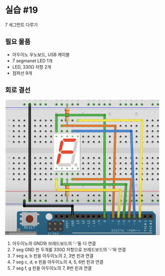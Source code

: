 # 실습 #19
7 세그먼트 다루기

## 필요 물품
- 아두이노 우노보드, USB 케이블
- 7 segmanet LED 1개
- LED, 330Ω 저항 2개
- 점퍼선 9개

## 회로 결선
<img src="./circuit.png" alt="회로결선">

<br />

1. 아두이노의 GND와 브레드보드의 '-'둘 다 연결
2. 7 seg GND 핀 두개를 330Ω 저항으로 브레드보드의 '-'와 연결
3. 7 seg a, b 핀을 아두이노의 2, 3번 핀과 연결
4. 7 seg c, d, e 핀을 아두이노의 4, 5, 6번 핀과 연결
5. 7 seg f, g 핀을 아두이노의 7, 8번 핀과 연결 
